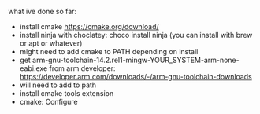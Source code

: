 what ive done so far: 
- install cmake https://cmake.org/download/
 - install ninja with choclatey: choco install ninja (you can install with brew or apt or whatever)
- might need to add cmake to PATH depending on install
- get arm-gnu-toolchain-14.2.rel1-mingw-YOUR_SYSTEM-arm-none-eabi.exe from arm developer: https://developer.arm.com/downloads/-/arm-gnu-toolchain-downloads
- will need to add to path
- install cmake tools extension
- cmake: Configure